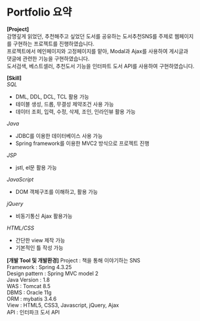# Portfolio 요약

<b>[Project]</b>
<br>
감명깊게 읽었던, 추천해주고 싶었던 도서를 공유하는 도서추천SNS를 주제로 웹페이지를 구현하는 프로젝트를 진행하였습니다.<br>프로젝트에서 메인페이지와 고정페이지를 맡아, Modal과 Ajax를 사용하여 게시글과 댓글에 관련한 기능을 구현하였습니다.<br>도서검색, 베스트셀러, 추천도서 기능을 인터파트 도서 API를 사용하여 구현하였습니다.


<b>[Skill]</b>
<br>
_SQL_
  - DML, DDL, DCL, TCL 활용 가능
  - 테이블 생성, 드롭, 무결성 제약조건 사용 가능
  - 데이터 조회, 입력, 수정, 삭제, 조인, 인라인뷰 활용 가능
  
_Java_
  - JDBC를 이용한 데이터베이스 사용 가능
  - Spring framework를 이용한 MVC2 방식으로 프로젝트 진행
 
_JSP_
  - jstl, el문 활용 가능
  
_JavaScript_
  - DOM 객체구조를 이해하고, 활용 가능

_jQuery_
  - 비동기통신 Ajax 활용가능

_HTML/CSS_
  - 간단한 view 제작 가능
  - 기본적인 틀 작성 가능

<b>[개발 Tool 및 개발환경]</b>
Project : 책을 통해 이야기하는 SNS<br>
Framework : Spring 4.3.25<br>
Design pattern : Spring MVC model 2<br>
Java Version : 1.8<br>
WAS : Tomcat 8.5<br>
DBMS : Oracle 11g<br>
ORM : mybatis 3.4.6 <br>
View : HTML5, CSS3, Javascript, jQuery, Ajax<br>
API : 인터파크 도서 API
